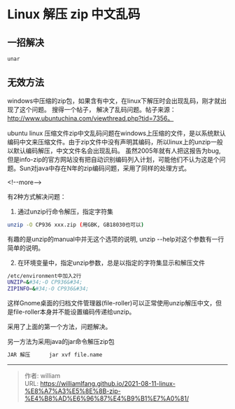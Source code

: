 # Linux 解压 zip 中文乱码


## 一招解决

```bash
unar
```

## 无效方法

windows中压缩的zip包，如果含有中文，在linux下解压时会出现乱码，刚才就出现了这个问题。
搜得一个帖子， 解决了乱码问题。帖子来源： http://www.ubuntuchina.com/viewthread.php?tid=7356。

ubuntu linux 压缩文件zip中文乱码问题在windows上压缩的文件，是以系统默认编码中文来压缩文件。由于zip文件中没有声明其编码，所以linux上的unzip一般以默认编码解压，中文文件名会出现乱码。
虽然2005年就有人把这报告为bug, 但是info-zip的官方网站没有把自动识别编码列入计划，可能他们不认为这是个问题。Sun对java中存在N年的zip编码问题，采用了同样的处理方式。

&lt;!--more--&gt;

有2种方式解决问题：

1. 通过unzip行命令解压，指定字符集

```bash
unzip -O CP936 xxx.zip (用GBK, GB18030也可以)
```

有趣的是unzip的manual中并无这个选项的说明, unzip --help对这个参数有一行简单的说明。

2. 在环境变量中，指定unzip参数，总是以指定的字符集显示和解压文件

```bash
/etc/environment中加入2行
UNZIP=&#34;-O CP936&#34;
ZIPINFO=&#34;-O CP936&#34;
```

这样Gnome桌面的归档文件管理器(file-roller)可以正常使用unzip解压中文，但是file-roller本身并不能设置编码传递给unzip。

采用了上面的第一个方法，问题解决。

另一方法为采用java的jar命令解压zip包

```bash
JAR 解压      jar xvf file.name
```


---

> 作者: william  
> URL: https://williamlfang.github.io/2021-08-11-linux-%E8%A7%A3%E5%8E%8B-zip-%E4%B8%AD%E6%96%87%E4%B9%B1%E7%A0%81/  

